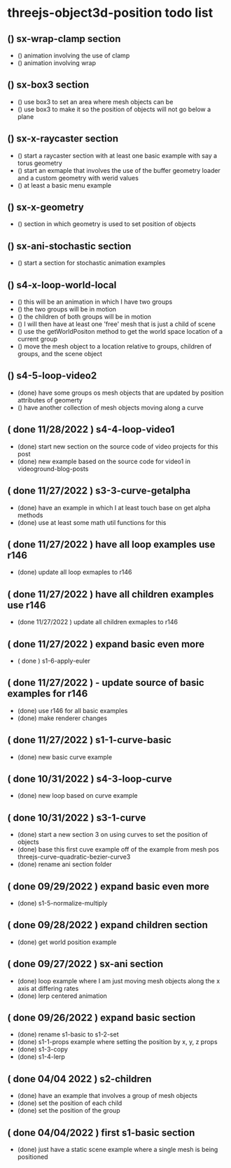 # threejs-object3d-position todo list

## () sx-wrap-clamp section
* () animation involving the use of clamp
* () animation involving wrap

## () sx-box3 section
* () use box3 to set an area where mesh objects can be
* () use box3 to make it so the position of objects will not go below a plane

## () sx-x-raycaster section
* () start a raycaster section with at least one basic example with say a torus geometry
* () start an exmaple that involves the use of the buffer geometry loader and a custom geometry with werid values
* () at least a basic menu example

## () sx-x-geometry
* () section in which geometry is used to set position of objects

## () sx-ani-stochastic section
* () start a section for stochastic animation examples

## () s4-x-loop-world-local
* () this will be an animation in which I have two groups
* () the two groups will be in motion
* () the children of both groups will be in motion
* () I will then have at least one 'free' mesh that is just a child of scene
* () use the getWorldPositon method to get the world space location of a current group
* () move the mesh object to a location relative to groups, children of groups, and the scene object

## () s4-5-loop-video2
* (done) have some groups os mesh objects that are updated by position attributes of geomerty
* () have another collection of mesh objects moving along a curve

## ( done 11/28/2022 ) s4-4-loop-video1
* (done) start new section on the source code of video projects for this post
* (done) new example based on the source code for video1 in videoground-blog-posts

## ( done 11/27/2022 ) s3-3-curve-getalpha
* (done) have an example in which I at least touch base on get alpha methods
* (done) use at least some math util functions for this

## ( done 11/27/2022 ) have all loop examples use r146
* (done) update all loop exmaples to r146

## ( done 11/27/2022 ) have all children examples use r146
* (done 11/27/2022 ) update all children exmaples to r146

## ( done 11/27/2022 ) expand basic even more
* ( done ) s1-6-apply-euler

## ( done 11/27/2022 ) - update source of basic examples for r146
* (done) use r146 for all basic examples
* (done) make renderer changes

## ( done 11/27/2022 ) s1-1-curve-basic
* (done) new basic curve example

## ( done 10/31/2022 ) s4-3-loop-curve
* (done) new loop based on curve example

## ( done 10/31/2022 ) s3-1-curve
* (done) start a new section 3 on using curves to set the position of objects
* (done) base this first cuve example off of the example from mesh pos threejs-curve-quadratic-bezier-curve3
* (done) rename ani section folder

## ( done 09/29/2022 ) expand basic even more 
* (done) s1-5-normalize-multiply

## ( done 09/28/2022 ) expand children section
* (done) get world position example

## ( done 09/27/2022 ) sx-ani section
* (done) loop example where I am just moving mesh objects along the x axis at differing rates
* (done) lerp centered animation

## ( done 09/26/2022 ) expand basic section
* (done) rename s1-basic to s1-2-set
* (done) s1-1-props example where setting the position by x, y, z props
* (done) s1-3-copy
* (done) s1-4-lerp

## ( done 04/04 2022 ) s2-children
* (done) have an example that involves a group of mesh objects
* (done) set the position of each child
* (done) set the position of the group

## ( done 04/04/2022 ) first s1-basic section
* (done) just have a static scene example where a single mesh is being positioned
